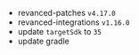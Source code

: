 * revanced-patches `v4.17.0`
* revanced-integrations `v1.16.0`
* update `targetSdk` to `35`
* update gradle
